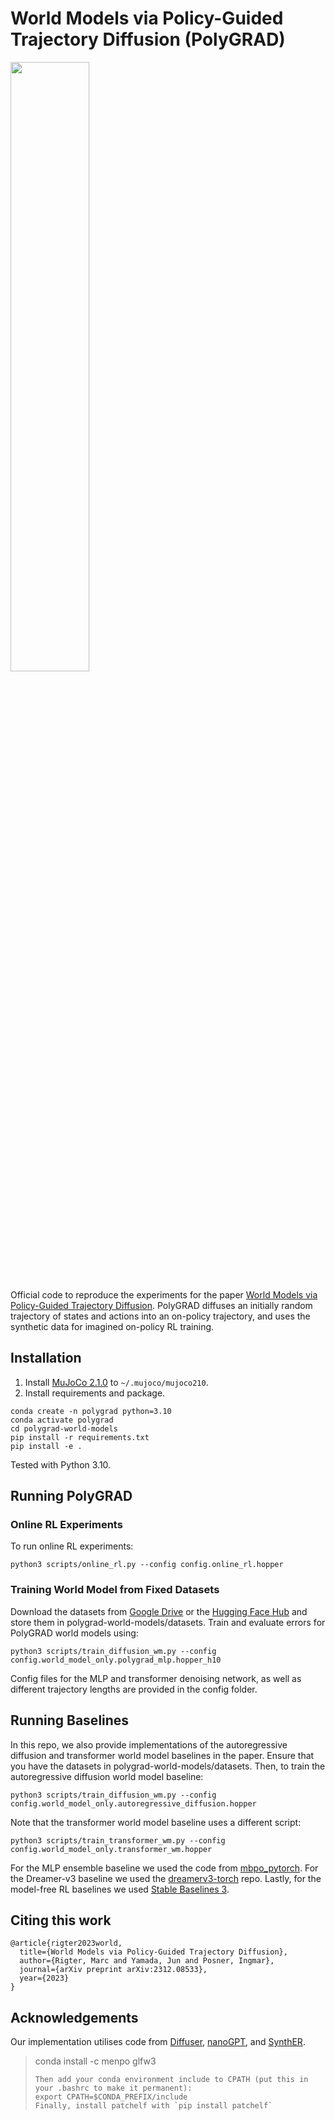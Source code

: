 # World Models via Policy-Guided Trajectory Diffusion (PolyGRAD)

<img src="https://github.com/marc-rigter/polygrad-world-models/blob/main/polygrad-world-models.gif" width="50%" height="50%"/>

Official code to reproduce the experiments for the paper [World Models via Policy-Guided Trajectory Diffusion](https://arxiv.org/abs/2312.08533).  PolyGRAD diffuses an initially random trajectory of states and actions into an on-policy trajectory, and uses the synthetic data for imagined on-policy RL training.

## Installation
1. Install [MuJoCo 2.1.0](https://github.com/deepmind/mujoco/releases) to `~/.mujoco/mujoco210`.
2. Install requirements and package.
```
conda create -n polygrad python=3.10
conda activate polygrad
cd polygrad-world-models
pip install -r requirements.txt
pip install -e .
```

Tested with Python 3.10.

## Running PolyGRAD

### Online RL Experiments
To run online RL experiments:

```
python3 scripts/online_rl.py --config config.online_rl.hopper
```

### Training World Model from Fixed Datasets
Download the datasets from [Google Drive](https://drive.google.com/drive/folders/1uyL434A4OXbqOI0wgL6uDZ9jGqSOBpfz?usp=sharing) or the [Hugging Face Hub](https://huggingface.co/datasets/marcrigter/polygrad-wm-datasets) and store them in polygrad-world-models/datasets. Train and evaluate errors for PolyGRAD world models using:

```
python3 scripts/train_diffusion_wm.py --config config.world_model_only.polygrad_mlp.hopper_h10
```
Config files for the MLP and transformer denoising network, as well as different trajectory lengths are provided in the config folder.

## Running Baselines

In this repo, we also provide implementations of the autoregressive diffusion and transformer world model baselines in the paper. Ensure that you have the datasets in polygrad-world-models/datasets. Then, to train the autoregressive diffusion world model baseline:
```
python3 scripts/train_diffusion_wm.py --config config.world_model_only.autoregressive_diffusion.hopper
```
Note that the transformer world model baseline uses a different script:
```
python3 scripts/train_transformer_wm.py --config config.world_model_only.transformer_wm.hopper
```

For the MLP ensemble baseline we used the code from [mbpo_pytorch](https://github.com/Xingyu-Lin/mbpo_pytorch). For the Dreamer-v3 baseline we used the [dreamerv3-torch](https://github.com/NM512/dreamerv3-torch) repo. Lastly, for the model-free RL baselines we used [Stable Baselines 3](https://github.com/DLR-RM/stable-baselines3).

## Citing this work

```
@article{rigter2023world,
  title={World Models via Policy-Guided Trajectory Diffusion},
  author={Rigter, Marc and Yamada, Jun and Posner, Ingmar},
  journal={arXiv preprint arXiv:2312.08533},
  year={2023}
}
```

## Acknowledgements
Our implementation utilises code from [Diffuser](https://github.com/jannerm/diffuser), [nanoGPT](https://github.com/karpathy/nanoGPT), and [SynthER](https://github.com/conglu1997/SynthER).
  > conda install -c menpo glfw3
  > ```
  > Then add your conda environment include to CPATH (put this in your .bashrc to make it permanent):
  > export CPATH=$CONDA_PREFIX/include
  > Finally, install patchelf with `pip install patchelf`
